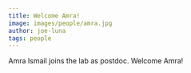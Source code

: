 ```yaml
---
title: Welcome Amra!
image: images/people/amra.jpg
author: joe-luna
tags: people
---
```


Amra Ismail joins the lab as postdoc. Welcome Amra!